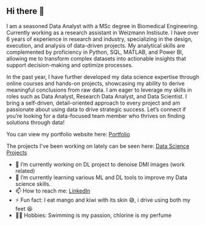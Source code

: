 ## Hi there 👋

I am a seasoned Data Analyst with a MSc degree in Biomedical Engineering. Currently working as a research assistant in Weizmann Instisute. I have over 6 years of experience in research and industry, specializing in the design, execution, and analysis of data-driven projects. My analytical skills are complemented by proficiency in Python, SQL, MATLAB, and Power BI, allowing me to transform complex datasets into actionable insights that support decision-making and optimize processes.

In the past year, I have further developed my data science expertise through online courses and hands-on projects, showcasing my ability to derive meaningful conclusions from raw data. I am eager to leverage my skills in roles such as Data Analyst, Research Data Analyst, and Data Scientist. I bring a self-driven, detail-oriented approach to every project and am passionate about using data to drive strategic success. Let’s connect if you’re looking for a data-focused team member who thrives on finding solutions through data!

You can view my portfolio website here: [Portfolio](https://mayak1988.github.io/)

The projects I've been working on lately can be seen here: [Data Science Projects](https://github.com/mayak1988/Data_Science_Projects)

- 🔭 I’m currently working on DL project to denoise DMI images (work related)
- 🌱 I’m currently learning various ML and DL tools to improve my Data science skills.
- 📫 How to reach me: [LinkedIn](https://www.linkedin.com/in/maya-kovalevsky/)
- ⚡ Fun fact: I eat mango and kiwi with its skin 😅, i drive using both my feet 😆
- 🏊‍♀️ Hobbies: Swimming is my passion, chlorine is my perfume

